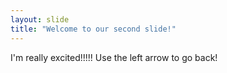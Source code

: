 ```yaml
---
layout: slide
title: "Welcome to our second slide!"
---
```

I'm really excited!!!!!
Use the left arrow to go back!
